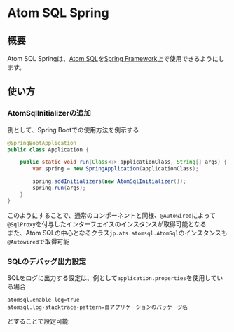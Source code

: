 # Atom SQL Spring

## 概要
Atom SQL Springは、[Atom SQL](https://github.com/ats-jp/atom-sql)を[Spring Framework](https://spring.io/)上で使用できるようにします。  

## 使い方
### AtomSqlInitializerの追加
例として、Spring Bootでの使用方法を例示する  

```java
@SpringBootApplication
public class Application {

    public static void run(Class<?> applicationClass, String[] args) {
        var spring = new SpringApplication(applicationClass);

        spring.addInitializers(new AtomSqlInitializer());
        spring.run(args);
    }
}
```

このようにすることで、通常のコンポーネントと同様、`@Autowired`によって`@SqlProxy`を付与したインターフェイスのインスタンスが取得可能となる  
また、Atom SQLの中心となるクラス`jp.ats.atomsql.AtomSql`のインスタンスも`@Autowired`で取得可能  

### SQLのデバッグ出力設定
SQLをログに出力する設定は、例として`application.properties`を使用している場合

```
atomsql.enable-log=true
atomsql.log-stacktrace-pattern=自アプリケーションのパッケージ名
```

とすることで設定可能

